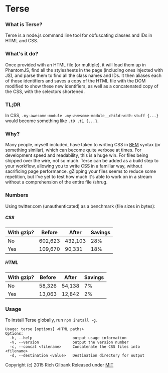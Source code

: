# Terse

### What is Terse?
Terse is a node.js command line tool for obfuscating classes and IDs in HTML and CSS.

### What's it do?
Once provided with an HTML file (or multiple), it will load them up in PhantomJS, find all the stylesheets in the page (including ones injected with JS), and parse them to find all the class names and IDs. It then aliases each of those identifiers and saves a copy of the HTML file with the DOM modified to show these new identifiers, as well as a concatenated copy of the CSS, with the selectors shortened.

### TL;DR
In CSS, `.my-awesome-module .my-awesome-module__child-with-stuff {...}` would become something like `.t0 .t1 {...}`.

### Why?
Many people, myself included, have taken to writing CSS in [BEM](http://csswizardry.com/2013/01/mindbemding-getting-your-head-round-bem-syntax/) syntax (or something similar), which can become quite verbose at times. For development speed and readability, this is a huge win. For files being shipped over the wire, not so much. Terse can be added as a build step to your workflow, allowing you to write CSS in a familiar way, without sacrificing page performance. gZipping your files seems to reduce some repetition, but I've yet to test how much it's able to work on in a stream without a comprehension of the entire file /shrug.

### Numbers
Using twitter.com (unauthenticated) as a benchmark (file sizes in bytes):

##### CSS
With gzip? | Before  | After   | Savings
-----------|---------|---------|--------
No         | 602,623 | 432,103 | 28%
Yes        | 109,670 | 90,331  | 18%

##### HTML
With gzip? | Before  | After   | Savings
-----------|---------|---------|--------
No         | 58,326  | 54,138  | 7%
Yes        | 13,063  | 12,842  | 2%

### Usage
To install Terse globally, run `npm install -g`.
```
Usage: terse [options] <HTML paths>
Options:
  -h, --help                  output usage information
  -V, --version               output the version number
  -c, --concat <filename>     Concatenate the CSS files into <filename>
  -d, --destination <value>   Destination directory for output
```

Copyright (c) 2015 Rich Gilbank
Released under [MIT](https://github.com/richgilbank/Terse/blob/master/LICENSE)
